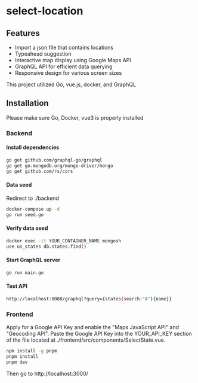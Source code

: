# select-location

## Features
- Import a json file that contains locations
- Typeahead suggestion
- Interactive map display using Google Maps API
- GraphQL API for efficient data querying
- Responsive design for various screen sizes

This project utilized Go, vue.js, docker, and GraphQL

## Installation
Please make sure Go, Docker, vue3 is properly installed

### Backend
#### Install dependencies
```sh
go get github.com/graphql-go/graphql
go get go.mongodb.org/mongo-driver/mongo
go get github.com/rs/cors
```

#### Data seed
Redirect to ./backend
```sh
docker-compose up -d
go run seed.go
```
#### Verify data seed
```sh
docker exec -it YOUR_CONTAINER_NAME mongosh
use us_states db.states.find() 
```
#### Start GraphQL server
```sh
go run main.go
```
#### Test API
```sh
http://localhost:8080/graphql?query={states(search:"A"){name}}
```

### Frontend
Apply for a Google API Key and enable the "Maps JavaScript API" and "Geocoding API". Paste the Google API Key into the YOUR_API_KEY section of the file located at ./frontend/src/components/SelectState.vue.
```sh
npm install -g pnpm
pnpm install
pnpm dev
```
Then go to http://localhost:3000/

